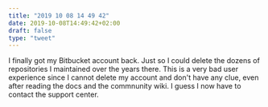 ```yaml
---
title: "2019 10 08 14 49 42"
date: 2019-10-08T14:49:42+02:00
draft: false
type: "tweet"
---
```

I finally got my Bitbucket account back. Just so I could delete the dozens of repositories I maintained over the years there. This is a very bad user experience since I cannot delete my account and don't have any clue, even after reading the docs and the commnunity wiki. I guess I now have to contact the support center.
